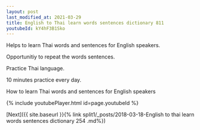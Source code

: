 ```yaml
---
layout: post
last_modified_at: 2021-03-29
title: English to Thai learn words sentences dictionary 811 
youtubeId: kY4hF3B1Sko
---
```

 
 
Helps to learn Thai words and sentences for English speakers.

Opportunitiy to repeat the words sentences. 

Practice Thai language. 
 
10 minutes practice every day. 
 
How to learn Thai words and sentences for English speakers 
 
{% include youtubePlayer.html id=page.youtubeId %}
 
 
[Next]({{ site.baseurl }}{% link  split1/_posts/2018-03-18-English to thai learn words sentences dictionary 254 .md%})
 
